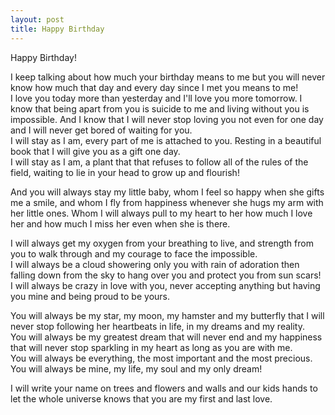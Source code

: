```yaml
---
layout: post
title: Happy Birthday
---
```


Happy Birthday!

I keep talking about how much your birthday means to me but you will never know how much that day and every day since I met you means to me!  
I love you today more than yesterday and I'll love you more tomorrow. I know that being apart from you is suicide to me and living without you is impossible. And I know that I will never stop loving you not even for one day and I will never get bored of waiting for you.  
I will stay as I am, every part of me is attached to you. Resting in a beautiful book that I will give you as a gift one day.  
I will stay as I am, a plant that that refuses to follow all of the rules of the field, waiting to lie in your head to grow up and flourish!  


And you will always stay my little baby, whom I feel so happy when she gifts me a smile, and whom I fly from happiness whenever she hugs my arm with her little ones. Whom I will always pull to my heart to her how much I love her and how much I miss her even when she is there.  


I will always get my oxygen from your breathing to live, and strength from you to walk through and my courage to face the impossible.  
I will always be a cloud showering only you with rain of adoration then falling down from the sky to hang over you and protect you from sun scars!  
I will always be crazy in love with you, never accepting anything but having you mine and being proud to be yours.  


You will always be my star, my moon, my hamster and my butterfly that I will never stop following her heartbeats in life, in my dreams and my reality.  
You will always be my greatest dream that will never end and my happiness that will never stop sparkling in my heart as long as you are with me.  
You will always be everything, the most important and the most precious.  
You will always be mine, my life, my soul and my only dream!  


I will write your name on trees and flowers and walls and our kids hands to let the whole universe knows that you are my first and last love.
